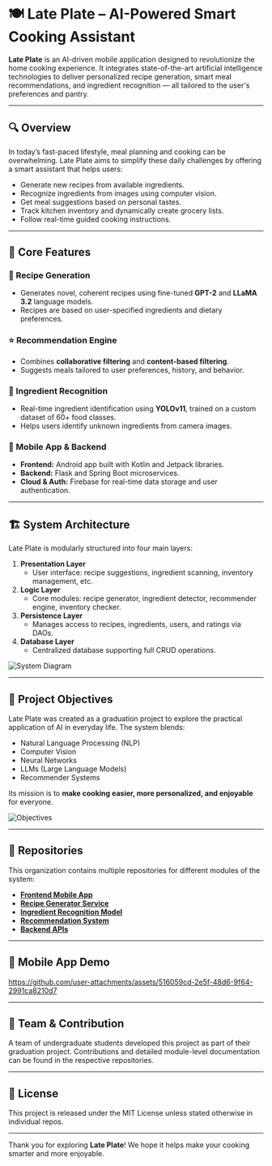 # 🍽️ Late Plate – AI-Powered Smart Cooking Assistant

**Late Plate** is an AI-driven mobile application designed to revolutionize the home cooking experience. It integrates state-of-the-art artificial intelligence technologies to deliver personalized recipe generation, smart meal recommendations, and ingredient recognition — all tailored to the user's preferences and pantry.

---

## 🔍 Overview

In today’s fast-paced lifestyle, meal planning and cooking can be overwhelming. Late Plate aims to simplify these daily challenges by offering a smart assistant that helps users:

- Generate new recipes from available ingredients.
- Recognize ingredients from images using computer vision.
- Get meal suggestions based on personal tastes.
- Track kitchen inventory and dynamically create grocery lists.
- Follow real-time guided cooking instructions.

---

## 🧠 Core Features

### 📝 Recipe Generation
- Generates novel, coherent recipes using fine-tuned **GPT-2** and **LLaMA 3.2** language models.
- Recipes are based on user-specified ingredients and dietary preferences.

### ⭐ Recommendation Engine
- Combines **collaborative filtering** and **content-based filtering**.
- Suggests meals tailored to user preferences, history, and behavior.

### 🍅 Ingredient Recognition
- Real-time ingredient identification using **YOLOv11**, trained on a custom dataset of 60+ food classes.
- Helps users identify unknown ingredients from camera images.

### 📱 Mobile App & Backend
- **Frontend:** Android app built with Kotlin and Jetpack libraries.
- **Backend:** Flask and Spring Boot microservices.
- **Cloud & Auth:** Firebase for real-time data storage and user authentication.

---

## 🏗️ System Architecture

Late Plate is modularly structured into four main layers:

1. **Presentation Layer**
   - User interface: recipe suggestions, ingredient scanning, inventory management, etc.
2. **Logic Layer**
   - Core modules: recipe generator, ingredient detector, recommender engine, inventory checker.
3. **Persistence Layer**
   - Manages access to recipes, ingredients, users, and ratings via DAOs.
4. **Database Layer**
   - Centralized database supporting full CRUD operations.

![System Diagram](https://github.com/user-attachments/assets/f33b96ac-548f-422b-b133-aabbd1dc4459)

---

## 🎯 Project Objectives

Late Plate was created as a graduation project to explore the practical application of AI in everyday life. The system blends:

- Natural Language Processing (NLP)
- Computer Vision
- Neural Networks
- LLMs (Large Language Models)
- Recommender Systems

Its mission is to **make cooking easier, more personalized, and enjoyable** for everyone.

![Objectives](https://github.com/user-attachments/assets/dc3074aa-dbba-4bac-8dee-5ec6ebf71402)

---

## 📁 Repositories

This organization contains multiple repositories for different modules of the system:

- [**Frontend Mobile App**](https://github.com/Late-Plate/Mobile-App)
- [**Recipe Generator Service**](https://github.com/Late-Plate/AI-Models/tree/recipe-generation)
- [**Ingredient Recognition Model**](https://github.com/Late-Plate/AI-Models/tree/ingredient-detection)
- [**Recommendation System**](http://github.com/Late-Plate/AI-Models/tree/recipe-recommender)
- [**Backend APIs**](https://github.com/Late-Plate/Backend)

---

## 📱 Mobile App Demo

https://github.com/user-attachments/assets/516059cd-2e5f-48d6-9f64-2991ca8210d7

---

## 👥 Team & Contribution

A team of undergraduate students developed this project as part of their graduation project. Contributions and detailed module-level documentation can be found in the respective repositories.

---

## 📜 License

This project is released under the MIT License unless stated otherwise in individual repos.

---

Thank you for exploring **Late Plate**! We hope it helps make your cooking smarter and more enjoyable.
